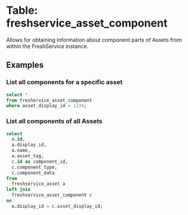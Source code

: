# Table: freshservice_asset_component

Allows for obtaining information about component parts of Assets from within the FreshService instance.

## Examples

### List all components for a specific asset

```sql
select *
from freshervice_asset_component
where asset_display_id = 1234;
```

### List all components of all Assets

```sql
select 
  a.id,
  a.display_id,
  a.name,
  a.asset_tag,
  c.id as component_id,
  c.component_type,
  c.component_data
from
  freshservice_asset a
left join
  freshservice_asset_component c 
on 
  a.display_id = c.asset_display_id;
```